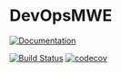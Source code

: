 # DevOpsMWE

[![Documentation](https://github.com/MolecularTheoryGroup/DevOpsMWE.jl/actions/workflows/docs.yml/badge.svg)](https://MolecularTheoryGroup.github.io/DevOpsMWE.jl/)

[![Build Status](https://github.com/MolecularTheoryGroup/DevOpsMWE.jl/actions/workflows/CI.yml/badge.svg?branch=main)](https://github.com/MolecularTheoryGroup/DevOpsMWE.jl/actions/workflows/CI.yml?query=branch%3Amain) [![codecov](https://codecov.io/gh/MolecularTheoryGroup/DevOpsMWE.jl/branch/main/graph/badge.svg)](https://codecov.io/gh/MolecularTheoryGroup/DevOpsMWE.jl)

